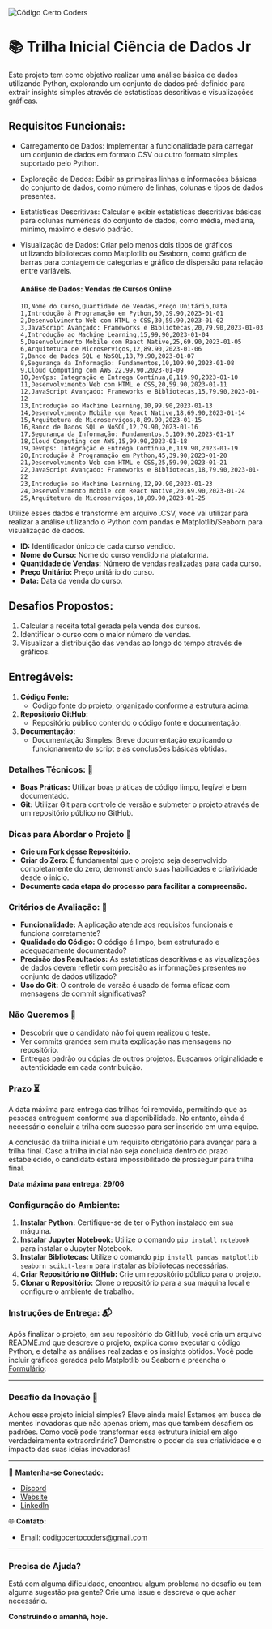 ![Código Certo Coders](https://utfs.io/f/3b2340e8-5523-4aca-a549-0688fd07450e-j4edu.jfif)

# 📚 Trilha Inicial Ciência de Dados Jr
Este projeto tem como objetivo realizar uma análise básica de dados utilizando Python, explorando um conjunto de dados pré-definido para extrair insights simples através de estatísticas descritivas e visualizações gráficas.

## Requisitos Funcionais:
- Carregamento de Dados: Implementar a funcionalidade para carregar um conjunto de dados em formato CSV ou outro formato simples suportado pelo Python.
- Exploração de Dados: Exibir as primeiras linhas e informações básicas do conjunto de dados, como número de linhas, colunas e tipos de dados presentes.
- Estatísticas Descritivas: Calcular e exibir estatísticas descritivas básicas para colunas numéricas do conjunto de dados, como média, mediana, mínimo, máximo e desvio padrão.
- Visualização de Dados: Criar pelo menos dois tipos de gráficos utilizando bibliotecas como Matplotlib ou Seaborn, como gráfico de barras para contagem de categorias e gráfico de dispersão para relação entre variáveis.

   #### Análise de Dados: Vendas de Cursos Online
   ```plaintext
   ID,Nome do Curso,Quantidade de Vendas,Preço Unitário,Data
   1,Introdução à Programação em Python,50,39.90,2023-01-01
   2,Desenvolvimento Web com HTML e CSS,30,59.90,2023-01-02
   3,JavaScript Avançado: Frameworks e Bibliotecas,20,79.90,2023-01-03
   4,Introdução ao Machine Learning,15,99.90,2023-01-04
   5,Desenvolvimento Mobile com React Native,25,69.90,2023-01-05
   6,Arquitetura de Microserviços,12,89.90,2023-01-06
   7,Banco de Dados SQL e NoSQL,18,79.90,2023-01-07
   8,Segurança da Informação: Fundamentos,10,109.90,2023-01-08
   9,Cloud Computing com AWS,22,99.90,2023-01-09
   10,DevOps: Integração e Entrega Contínua,8,119.90,2023-01-10
   11,Desenvolvimento Web com HTML e CSS,20,59.90,2023-01-11
   12,JavaScript Avançado: Frameworks e Bibliotecas,15,79.90,2023-01-12
   13,Introdução ao Machine Learning,10,99.90,2023-01-13
   14,Desenvolvimento Mobile com React Native,18,69.90,2023-01-14
   15,Arquitetura de Microserviços,8,89.90,2023-01-15
   16,Banco de Dados SQL e NoSQL,12,79.90,2023-01-16
   17,Segurança da Informação: Fundamentos,5,109.90,2023-01-17
   18,Cloud Computing com AWS,15,99.90,2023-01-18
   19,DevOps: Integração e Entrega Contínua,6,119.90,2023-01-19
   20,Introdução à Programação em Python,45,39.90,2023-01-20
   21,Desenvolvimento Web com HTML e CSS,25,59.90,2023-01-21
   22,JavaScript Avançado: Frameworks e Bibliotecas,18,79.90,2023-01-22
   23,Introdução ao Machine Learning,12,99.90,2023-01-23
   24,Desenvolvimento Mobile com React Native,20,69.90,2023-01-24
   25,Arquitetura de Microserviços,10,89.90,2023-01-25
   ```
Utilize esses dados e transforme em arquivo .CSV, você vai utilizar para realizar a análise utilizando o Python com pandas e Matplotlib/Seaborn para visualização de dados.

- **ID:** Identificador único de cada curso vendido.
- **Nome do Curso:** Nome do curso vendido na plataforma.
- **Quantidade de Vendas:** Número de vendas realizadas para cada curso.
- **Preço Unitário:** Preço unitário do curso.
- **Data:** Data da venda do curso.

## Desafios Propostos:
   1. Calcular a receita total gerada pela venda dos cursos.
   2. Identificar o curso com o maior número de vendas.
   3. Visualizar a distribuição das vendas ao longo do tempo através de gráficos.

## Entregáveis:
   1. **Código Fonte:**
      - Código fonte do projeto, organizado conforme a estrutura acima.
   2. **Repositório GitHub:**
      - Repositório público contendo o código fonte e documentação.
   3. **Documentação:**
      - Documentação Simples: Breve documentação explicando o funcionamento do script e as conclusões básicas obtidas.

### Detalhes Técnicos: 🔧
- **Boas Práticas:** Utilizar boas práticas de código limpo, legível e bem documentado.
- **Git:** Utilizar Git para controle de versão e submeter o projeto através de um repositório público no GitHub.

### Dicas para Abordar o Projeto 🌟
- **Crie um Fork desse Repositório.**
- **Criar do Zero:** É fundamental que o projeto seja desenvolvido completamente do zero, demonstrando suas habilidades e criatividade desde o início.
- **Documente cada etapa do processo para facilitar a compreensão.**

### Critérios de Avaliação: 📝
- **Funcionalidade:** A aplicação atende aos requisitos funcionais e funciona corretamente?
- **Qualidade do Código:** O código é limpo, bem estruturado e adequadamente documentado?
- **Precisão dos Resultados:** As estatísticas descritivas e as visualizações de dados devem refletir com precisão as informações presentes no conjunto de dados utilizado?
- **Uso do Git:** O controle de versão é usado de forma eficaz com mensagens de commit significativas?

### Não Queremos 🚫
- Descobrir que o candidato não foi quem realizou o teste.
- Ver commits grandes sem muita explicação nas mensagens no repositório.
- Entregas padrão ou cópias de outros projetos. Buscamos originalidade e autenticidade em cada contribuição.

### Prazo ⏳
A data máxima para entrega das trilhas foi removida, permitindo que as pessoas entreguem conforme sua disponibilidade. No entanto, ainda é necessário concluir a trilha com sucesso para ser inserido em uma equipe.

A conclusão da trilha inicial é um requisito obrigatório para avançar para a trilha 
final. Caso a trilha inicial não seja concluída dentro do prazo estabelecido, o 
candidato estará impossibilitado de prosseguir para trilha final.

**Data máxima para entrega: 29/06**

### **Configuração do Ambiente:**
1. **Instalar Python:** Certifique-se de ter o Python instalado em sua máquina.
2. **Instalar Jupyter Notebook:** Utilize o comando `pip install notebook` para instalar o Jupyter Notebook.
3. **Instalar Bibliotecas:** Utilize o comando `pip install pandas matplotlib seaborn scikit-learn` para instalar as bibliotecas necessárias.
4. **Criar Repositório no GitHub:** Crie um repositório público para o projeto.
5. **Clonar o Repositório:** Clone o repositório para a sua máquina local e configure o ambiente de trabalho.

### Instruções de Entrega: 📬
Após finalizar o projeto, em seu repositório do GitHub, você cria um arquivo README.md que descreve o projeto, explica como executar o código Python, e detalha as análises realizadas e os insights obtidos. Você pode incluir gráficos gerados pelo Matplotlib ou Seaborn e preencha o [Formulário](https://forms.gle/gZViPMTSDV5nidSu6):

---

### Desafio da Inovação 🚀
Achou esse projeto inicial simples? Eleve ainda mais! Estamos em busca de mentes inovadoras que não apenas criem, mas que também desafiem os padrões. Como você pode transformar essa estrutura inicial em algo verdadeiramente extraordinário? Demonstre o poder da sua criatividade e o impacto das suas ideias inovadoras!

---

🔗 **Mantenha-se Conectado:**
- [Discord](https://discord.gg/wzA9FGZHNv)
- [Website](http://www.codigocertocoders.com.br/)
- [LinkedIn](https://www.linkedin.com/company/codigocerto/)
  
🌐 **Contato:**
- Email: codigocertocoders@gmail.com

---

### Precisa de Ajuda?
Está com alguma dificuldade, encontrou algum problema no desafio ou tem alguma sugestão pra gente? Crie uma issue e descreva o que achar necessário.

**Construindo o amanhã, hoje.**
